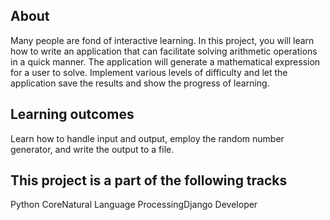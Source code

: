 ## About
Many people are fond of interactive learning. In this project, you will learn how to write an application that can facilitate solving arithmetic operations in a quick manner. The application will generate a mathematical expression for a user to solve. Implement various levels of difficulty and let the application save the results and show the progress of learning.
## Learning outcomes
Learn how to handle input and output, employ the random number generator, and write the output to a file.
## This project is a part of the following tracks
Python CoreNatural Language ProcessingDjango Developer
